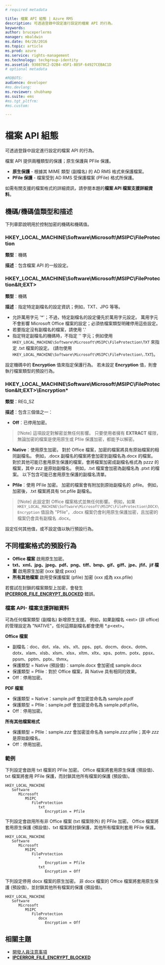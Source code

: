 ```yaml
---
# required metadata

title: 檔案 API 組態 | Azure RMS
description: 可透過登錄中設定進行設定的檔案 API 的行為。
keywords:
author: bruceperlerms
manager: mbaldwin
ms.date: 04/28/2016
ms.topic: article
ms.prod: azure
ms.service: rights-management
ms.technology: techgroup-identity
ms.assetid: 930878C2-D2B4-45F1-885F-64927CEBAC1D
# optional metadata

#ROBOTS:
audience: developer
#ms.devlang:
ms.reviewer: shubhamp
ms.suite: ems
#ms.tgt_pltfrm:
#ms.custom:

---
```


# 檔案 API 組態


可透過登錄中設定進行設定的檔案 API 的行為。

檔案 API 提供兩種類型的保護；原生保護與 PFile 保護。

-   **原生保護** - 根據其 MIME 類型 (副檔名) 的 AD RMS 格式來保護檔案。
-   **PFile 保護** - 檔案受到 AD RMS 受保護檔案 (PFile) 格式所保護。

如需有關支援的檔案格式的詳細資訊，請參閱本題的**檔案 API 檔案支援詳細資料**。

## 機碼/機碼值類型和描述

下列章節說明用於控制加密的機碼和機碼值。

### HKEY_LOCAL_MACHINE\Software\Microsoft\MSIPC\FileProtection

**類型**︰機碼

**描述**︰包含檔案 API 的一般設定。

### HKEY_LOCAL_MACHINE\Software\Microsoft\MSIPC\FileProtection\&lt;EXT&gt;

**類型**︰機碼

**描述**︰指定特定副檔名的設定資訊；例如，TXT、JPG 等等。

- 允許萬用字元 '*'；不過，特定副檔名的設定優先於萬用字元設定。 萬用字元不會影響 Microsoft Office 檔案的設定；必須依檔案類型明確停用這些設定。
- 若要指定沒有副檔名的檔案，請使用 '.'
- 指定特定副檔名的機碼時，不指定 '' 字元；例如使用 `HKEY_LOCAL_MACHINE\Software\Microsoft\MSIPC\FileProtection\TXT` 來指定 .txt 檔案的設定。 (請勿使用 `HKEY_LOCAL_MACHINE\Software\Microsoft\MSIPC\FileProtection\.TXT`)。

設定機碼中的 **Encryption** 值來指定保護行為。 若未設定 **Encryption** 值，則會執行檔案類型的預設行為。


### HKEY_LOCAL_MACHINE\Software\Microsoft\MSIPC\FileProtection\&lt;EXT&gt;\Encryption*

**類型**：REG_SZ

**描述**：包含三個值之一：

- **Off**︰已停用加密。

> [!Note] 這項設定對解密並無任何影響。 只要使用者擁有 **EXTRACT** 權限，無論加密的檔案是使用原生或 Pfile 保護加密，都能予以解密。

- **Native**︰使用原生加密。 對於 Office 檔案，加密的檔案將具有原始檔案的相同副檔名。 例如，.docx 副檔名的檔案將會加密到副檔名為.docx 的檔案。 對於其他可能已套用原生保護的檔案，會將檔案加密成副檔名格式為 p*zzz* 的檔案，其中 *zzz* 是原始副檔名。 例如，.txt 檔案會加密為副檔名為 .ptxt 的檔案。 以下包含可能已套用原生保護的副檔名清單。

- **Pfile**︰使用 PFile 加密。 加密的檔案會有附加到原始副檔名的 .pfile。 例如，加密後，.txt 檔案將具有 txt.pfile 副檔名。


> [!Note] 此設定對 Office 檔案格式並無任何影響。 例如，如果 `HKEY_LOCAL_MACHINE\Software\Microsoft\MSIPC\FileProtection\DOCX\Encryption` 值設為 &quot;Pfile”，.docx 檔案仍會利用原生保護加密，且加密的檔案仍會具有副檔名 .docx。

設定任何其他值，或不設定值以執行預設行為。

## 不同檔案格式的預設行為

-   **Office 檔案** 啟用原生加密。
-   **txt、xml、jpg、jpeg、pdf、png、tiff、bmp、gif、giff、jpe、jfif、jif 檔案** 啟用原生加密 (xxx 變成 pxxx)
-   **所有其他檔案** 啟用受保護檔案 (pfile) 加密 (xxx 成為 xxx.pfile)

若嘗試在封鎖的檔案類型上加密，會發生 [**IPCERROR\_FILE\_ENCRYPT\_BLOCKED**](/rights-management/sdk/2.1/api/win/error%20codes) 錯誤。

### 檔案 API- 檔案支援詳細資料

可為任何檔案類型 (副檔名) 新增原生支援。 例如，如果副檔名 &lt;ext&gt; (非 office) 的管理設定為 "NATIVE"，任何這類副檔名都會使用 \*.p&lt;ext&gt;。

**Office 檔案**

-   副檔名︰doc、dot、xla、xls、xlt、pps、ppt、docm、docx、dotm、dotx、xlam、xlsb、xlsm、xlsx、xltm、xltx、xps、potm、potx、ppsx、ppsm、pptm、pptx、thmx。
-   保護類型 = Native (預設值)︰sample.docx 會加密成 sample.docx
-   保護類型 = Pfile︰對於 Office 檔案，與 Native 具有相同的效果。
-   Off︰停用加密。

**PDF 檔案**

-   保護類型 = Native：sample.pdf 會加密並命名為 sample.ppdf
-   保護類型 = Pfile：sample.pdf 會加密並命名為 sample.pdf.pfile。
-   Off︰停用加密。

**所有其他檔案格式**

-   保護類型 = Pfile：sample.*zzz* 會加密並命名為 sample.*zzz*.pfile；其中 *zzz* 是原始副檔名。
-   Off︰停用加密。

### 範例

下列設定會啟用 txt 檔案的 PFile 加密。 Office 檔案將套用原生保護 (預設值)、txt 檔案將套用 PFile 保護，而封鎖其他所有檔案的保護 (預設值)。

```
HKEY_LOCAL_MACHINE
   Software
      Microsoft
         MSIPC
            FileProtection
               txt
                  Encryption = Pfile
```

下列設定會啟用所有非 Office 檔案 (txt 檔案除外) 的 PFile 加密。 Office 檔案將套用原生保護 (預設值)、txt 檔案將封鎖保護，其他所有檔案則套用 PFile 保護。

```
HKEY_LOCAL_MACHINE
   Software
      Microsoft
         MSIPC
            FileProtection
               *
                  Encryption = Pfile
               txt
                  Encryption = Off
```

下列設定停用 docx 檔案的原生加密。 非 docx 檔案的 Office 檔案將套用原生保護 (預設值)，並封鎖其他所有檔案的保護 (預設值)。

```
HKEY_LOCAL_MACHINE
   Software
      Microsoft
         MSIPC
            FileProtection
               docx
                  Encryption = Off
```

## 相關主題

* [開發人員注意事項](developer-notes.md)
* [**IPCERROR\_FILE\_ENCRYPT\_BLOCKED**](/rights-management/sdk/2.1/api/win/error%20codes)
 

 


<!--HONumber=Jun16_HO2-->


